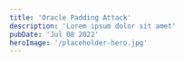 ```yaml
---
title: 'Oracle Padding Attack'
description: 'Lorem ipsum dolor sit amet'
pubDate: 'Jul 08 2022'
heroImage: '/placeholder-hero.jpg'
---
```


